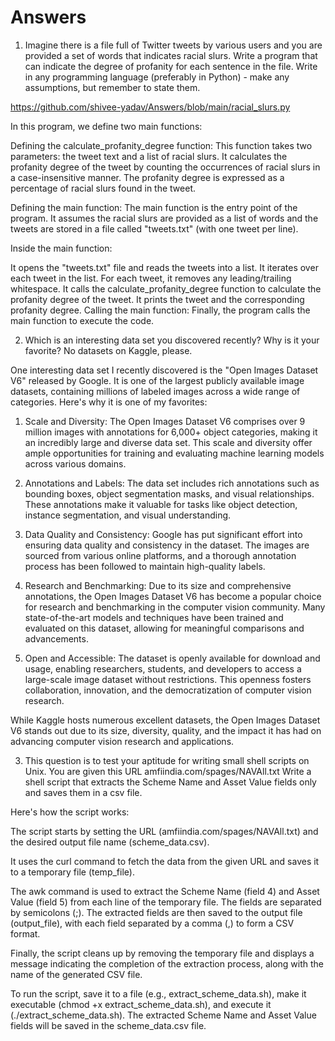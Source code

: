 # Answers
1. Imagine there is a file full of Twitter tweets by various users and you are provided a set of words that indicates racial slurs. Write a program that can indicate the degree of profanity for each sentence in the file. Write in any programming language (preferably in Python) - make any assumptions, but remember to state them.

https://github.com/shivee-yadav/Answers/blob/main/racial_slurs.py

In this program, we define two main functions:

Defining the calculate_profanity_degree function:
This function takes two parameters: the tweet text and a list of racial slurs. It calculates the profanity degree of the tweet by counting the occurrences of racial slurs in a case-insensitive manner. The profanity degree is expressed as a percentage of racial slurs found in the tweet.

Defining the main function:
The main function is the entry point of the program. It assumes the racial slurs are provided as a list of words and the tweets are stored in a file called "tweets.txt" (with one tweet per line).

Inside the main function:

It opens the "tweets.txt" file and reads the tweets into a list.
It iterates over each tweet in the list.
For each tweet, it removes any leading/trailing whitespace.
It calls the calculate_profanity_degree function to calculate the profanity degree of the tweet.
It prints the tweet and the corresponding profanity degree.
Calling the main function:
Finally, the program calls the main function to execute the code.


2. Which is an interesting data set you discovered recently? Why is it your favorite? No datasets on Kaggle, please.

One interesting data set I recently discovered is the "Open Images Dataset V6" released by Google. It is one of the largest publicly available image datasets, containing millions of labeled images across a wide range of categories. Here's why it is one of my favorites:

1. Scale and Diversity: The Open Images Dataset V6 comprises over 9 million images with annotations for 6,000+ object categories, making it an incredibly large and diverse data set. This scale and diversity offer ample opportunities for training and evaluating machine learning models across various domains.

2. Annotations and Labels: The data set includes rich annotations such as bounding boxes, object segmentation masks, and visual relationships. These annotations make it valuable for tasks like object detection, instance segmentation, and visual understanding.

3. Data Quality and Consistency: Google has put significant effort into ensuring data quality and consistency in the dataset. The images are sourced from various online platforms, and a thorough annotation process has been followed to maintain high-quality labels.

4. Research and Benchmarking: Due to its size and comprehensive annotations, the Open Images Dataset V6 has become a popular choice for research and benchmarking in the computer vision community. Many state-of-the-art models and techniques have been trained and evaluated on this dataset, allowing for meaningful comparisons and advancements.

5. Open and Accessible: The dataset is openly available for download and usage, enabling researchers, students, and developers to access a large-scale image dataset without restrictions. This openness fosters collaboration, innovation, and the democratization of computer vision research.

While Kaggle hosts numerous excellent datasets, the Open Images Dataset V6 stands out due to its size, diversity, quality, and the impact it has had on advancing computer vision research and applications.

3. This question is to test your aptitude for writing small shell scripts on Unix. You are given this URL amfiindia.com/spages/NAVAll.txt
Write a shell script that extracts the Scheme Name and Asset Value fields only and saves them in a csv file.

Here's how the script works:

The script starts by setting the URL (amfiindia.com/spages/NAVAll.txt) and the desired output file name (scheme_data.csv).

It uses the curl command to fetch the data from the given URL and saves it to a temporary file (temp_file).

The awk command is used to extract the Scheme Name (field 4) and Asset Value (field 5) from each line of the temporary file. The fields are separated by semicolons (;). The extracted fields are then saved to the output file (output_file), with each field separated by a comma (,) to form a CSV format.

Finally, the script cleans up by removing the temporary file and displays a message indicating the completion of the extraction process, along with the name of the generated CSV file.

To run the script, save it to a file (e.g., extract_scheme_data.sh), make it executable (chmod +x extract_scheme_data.sh), and execute it (./extract_scheme_data.sh). The extracted Scheme Name and Asset Value fields will be saved in the scheme_data.csv file.







